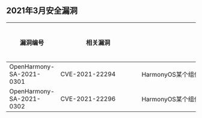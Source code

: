 ## 2021年3月安全漏洞


| 漏洞编号 | <div style="width:200px">相关漏洞</div> | <div style="width:500px">漏洞描述</div> | 受影响的版本 | 受影响的仓库 | 修复链接 | 参考链接 |
| -------- |-------- | -------- | ----------- | ----------- | -------- | ------- |
|OpenHarmony-SA-2021-0301 | CVE-2021-22294| HarmonyOS某个组件接口存在权限穿越漏洞。|openHarmony2.0|distributedschedule_services_samgr_lite|   [链接](https://gitee.com/openharmony/distributedschedule_samgr_lite/pulls/7/files) |[链接](https://nvd.nist.gov/vuln/detail/CVE-2021-22294)|
|OpenHarmony-SA-2021-0302 | CVE-2021-22296| HarmonyOS某个组件接口存在DOS攻击漏洞。|openHarmony2.0|kernel_liteos_a|   [链接](https://gitee.com/openharmony/kernel_liteos_a/pulls/48/files)|[链接](https://nvd.nist.gov/vuln/detail/CVE-2021-22296)|
